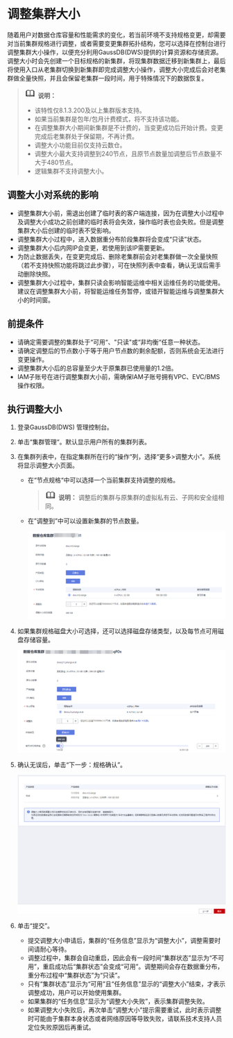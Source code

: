 # 调整集群大小<a name="ZH-CN_TOPIC_0000001455716737"></a>

随着用户对数据仓库容量和性能需求的变化，若当前环境不支持规格变更，却需要对当前集群规格进行调整，或者需要变更集群拓扑结构，您可以选择在控制台进行调整集群大小操作，以便充分利用GaussDB\(DWS\)提供的计算资源和存储资源。调整大小时会先创建一个目标规格的新集群，将现集群数据迁移到新集群上，最后将使用入口从老集群切换到新集群即完成调整大小操作，调整大小完成后会对老集群做全量快照，并且会保留老集群一段时间，用于特殊情况下的数据恢复。

>![](public_sys-resources/icon-note.gif) **说明：** 
>-   该特性仅8.1.3.200及以上集群版本支持。
>-   如果当前集群是包年/包月计费模式，将不支持该功能。
>-   在调整集群大小期间新集群是不计费的，当变更成功后开始计费。变更完成后老集群处于保留期，不再计费。
>-   调整大小功能目前仅支持云数仓。
>-   调整大小最大支持调整到240节点，且原节点数量加调整后节点数量不大于480节点。
>-   逻辑集群不支持调整大小。

## 调整大小对系统的影响<a name="section60787995155336"></a>

-   调整集群大小前，需退出创建了临时表的客户端连接，因为在调整大小过程中及调整大小成功之前创建的临时表将会失效，操作临时表也会失败。但是调整集群大小后创建的临时表不受影响。
-   调整集群大小过程中，进入数据重分布阶段集群将会变成“只读”状态。
-   调整集群大小后内网IP会变更，若使用到该IP需要更新。
-   为防止数据丢失，在变更完成后、删除老集群前会对老集群做一次全量快照（若不支持快照功能将跳过此步骤），可在快照列表中查看，确认无误后需手动删除快照。
-   调整集群大小过程中，集群只读会影响智能运维中相关运维任务的功能使用。建议在调整集群大小前，将智能运维任务暂停，或错开智能运维与调整集群大小的时间窗。

## 前提条件<a name="section6414583815542"></a>

-   请确定需要调整的集群处于“可用“、"只读"或“非均衡“任意一种状态。
-   请确定调整后的节点数小于等于用户节点数的剩余配额，否则系统会无法进行变更操作。
-   调整集群大小后的总容量至少大于原集群已使用量的1.2倍。
-   IAM子账号在进行调整集群大小前，需确保IAM子账号拥有VPC、EVC/BMS操作权限。

## 执行调整大小<a name="section376314245919"></a>

1.  登录GaussDB\(DWS\) 管理控制台。
2.  单击“集群管理“。默认显示用户所有的集群列表。
3.  在集群列表中，在指定集群所在行的“操作“列，选择“更多\>调整大小“。系统将显示调整大小页面。
    -   在“节点规格“中可以选择一个当前集群支持调整的规格。

        >![](public_sys-resources/icon-note.gif) **说明：** 
        >调整后的集群与原集群的虚拟私有云、子网和安全组相同。

    -   在”调整到”中可以设置新集群的节点数量。

        ![](figures/zh-cn_image_0000001455837041.png)

4.  如果集群规格磁盘大小可选择，还可以选择磁盘存储类型，以及每节点可用磁盘存储容量。

    ![](figures/zh-cn_image_0000001405157502.png)

5.  确认无误后，单击“下一步：规格确认”。

    ![](figures/zh-cn_image_0000001405637222.png)

6.  单击“提交”。
    -   提交调整大小申请后，集群的“任务信息”显示为“调整大小”，调整需要时间请耐心等待。
    -   调整过程中，集群会自动重启，因此会有一段时间“集群状态”显示为“不可用”，重启成功后“集群状态”会变成“可用”。调整期间会存在数据重分布，重分布过程中“集群状态”为“只读”。
    -   只有“集群状态”显示为“可用”且“任务信息”显示的“调整大小”结束，才表示调整成功，用户可以开始使用集群。
    -   如果集群的“任务信息”显示为“调整大小失败”，表示集群调整失败。
    -   如果调整大小失败后，再次单击“调整大小”提示需要重试，此时表示调整时可能由于集群本身状态或者网络原因等导致失败，请联系技术支持人员定位失败原因后再重试。


